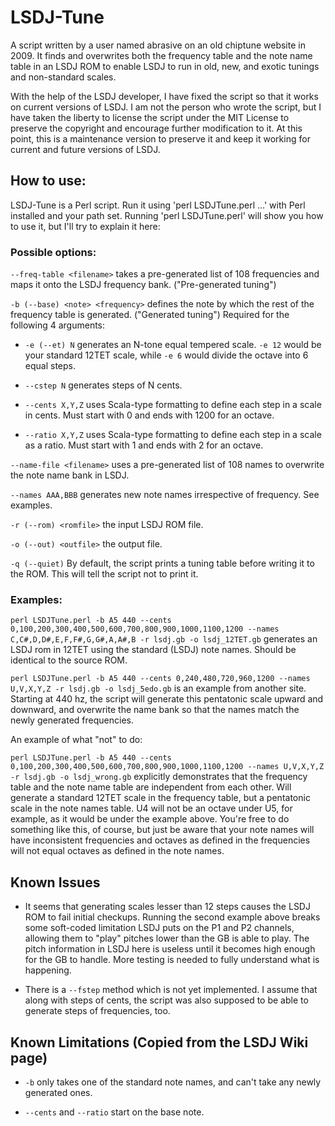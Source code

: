 # LSDJ-Tune

A script written by a user named abrasive on an old chiptune website in 2009. It finds and overwrites both the frequency table and the note name table in an LSDJ
ROM to enable LSDJ to run in old, new, and exotic tunings and non-standard scales.

With the help of the LSDJ developer, I have fixed the script so that it works on current versions of LSDJ. I am not the person who wrote the script, but I have
taken the liberty to license the script under the MIT License to preserve the copyright and encourage further modification to it. At this point, this is a maintenance version to preserve it and keep it working for current and future versions of LSDJ.

## How to use:

LSDJ-Tune is a Perl script. Run it using 'perl LSDJTune.perl ...' with Perl installed and your path set. Running 'perl LSDJTune.perl' will show you how to use it, but I'll try to explain it here:

### Possible options:

`--freq-table <filename>` takes a pre-generated list of 108 frequencies and maps it onto the LSDJ frequency bank. ("Pre-generated tuning")

`-b (--base) <note> <frequency>` defines the note by which the rest of the frequency table is generated. ("Generated tuning") Required for the following 4 arguments:

- `-e (--et) N` generates an N-tone equal tempered scale. `-e 12` would be your standard 12TET scale, while `-e 6` would divide the octave into 6 equal steps.

- `--cstep N` generates steps of N cents.

- `--cents X,Y,Z` uses Scala-type formatting to define each step in a scale in cents. Must start with 0 and ends with 1200 for an octave.

- `--ratio X,Y,Z` uses Scala-type formatting to define each step in a scale as a ratio. Must start with 1 and ends with 2 for an octave.
  
`--name-file <filename>` uses a pre-generated list of 108 names to overwrite the note name bank in LSDJ.

`--names AAA,BBB` generates new note names irrespective of frequency. See examples.

`-r (--rom) <romfile>` the input LSDJ ROM file.

`-o (--out) <outfile>` the output file.

`-q (--quiet)` By default, the script prints a tuning table before writing it to the ROM. This will tell the script not to print it.
  
 
### Examples:

`perl LSDJTune.perl -b A5 440 --cents 0,100,200,300,400,500,600,700,800,900,1000,1100,1200 --names C,C#,D,D#,E,F,F#,G,G#,A,A#,B -r lsdj.gb -o lsdj_12TET.gb` generates an LSDJ rom in 12TET using the standard (LSDJ) note names. Should be identical to the source ROM.

`perl LSDJTune.perl -b A5 440 --cents 0,240,480,720,960,1200 --names U,V,X,Y,Z -r lsdj.gb -o lsdj_5edo.gb` is an example from another site. Starting at 440 hz, the script will generate this pentatonic scale upward and downward, and overwrite the name bank so that the names match the newly generated frequencies.

An example of what "not" to do:

`perl LSDJTune.perl -b A5 440 --cents 0,100,200,300,400,500,600,700,800,900,1000,1100,1200 --names U,V,X,Y,Z -r lsdj.gb -o lsdj_wrong.gb` explicitly demonstrates that the frequency table and the note name table are independent from each other. Will generate a standard 12TET scale in the frequency table, but a pentatonic scale in the note names table. U4 will not be an octave under U5, for example, as it would be under the example above. You're free to do something like this, of course, but just be aware that your note names will have inconsistent frequencies and octaves as defined in the frequencies will not equal octaves as defined in the note names.


## Known Issues

- It seems that generating scales lesser than 12 steps causes the LSDJ ROM to fail initial checkups. Running the second example above breaks some soft-coded limitation LSDJ puts on the P1 and P2 channels, allowing them to "play" pitches lower than the GB is able to play. The pitch information in LSDJ here is useless until it becomes high enough for the GB to handle. More testing is needed to fully understand what is happening.

- There is a `--fstep` method which is not yet implemented. I assume that along with steps of cents, the script was also supposed to be able to generate steps of frequencies, too.


## Known Limitations (Copied from the LSDJ Wiki page)

- `-b` only takes one of the standard note names, and can't take any newly generated ones.

- `--cents` and `--ratio` start on the base note. 
